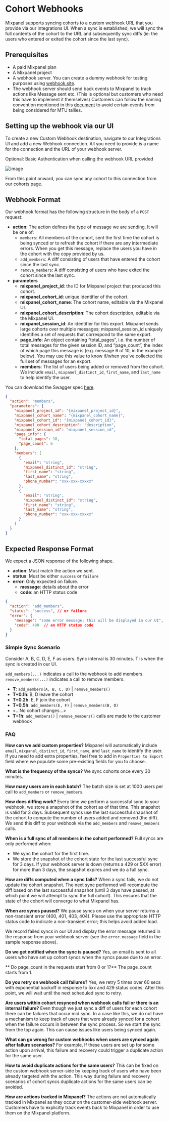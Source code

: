 # Cohort Webhooks

Mixpanel supports syncing cohorts to a custom webhook URL that you provide via our Integrations UI. When a sync is established, we will sync the full contents of the cohort to the URL and subsequently sync diffs (ie: the users who entered or exited the cohort since the last sync).

## Prerequisites
* A paid Mixpanel plan
* A Mixpanel project
* A webhook server. You can create a dummy webhook for testing purposes using [webhook.site](https://webhook.site/).
* The webhook server should send back events to Mixpanel to track actions like Message sent etc. (This is optional but customers who need this have to implement it themselves)
Customers can follow the naming convention mentioned in this [document](/docs/admin/pricing-plans#mtu-calculation) to avoid certain events from being considered for MTU tallies.

## Setting up the webhook via our UI
To create a new Custom Webhook destination, navigate to our Integrations UI and add a new Webhook connection. All you need to provide is a name for the connection and the URL of your webhook server.

Optional:  Basic Authentication when calling the webhook URL provided

![image](/screen_shot_webhook_cohorts.png)


From this point onward, you can sync any cohort to this connection from our cohorts page.

## Webhook Format
Our webhook format has the following structure in the body of a `POST` request:
* **action**: The action defines the type of message we are sending. It will be one of:
  * `members`: All members of the cohort, sent the first time the cohort is being synced or to refresh the cohort if there are any intermediate errors. When you get this message, replace the users you have in the cohort with the copy provided by us.
  * `add_members`: A diff consisting of users that have entered the cohort since the last sync.
  * `remove_members`: A diff consisting of users who have exited the cohort since the last sync.
* **parameters**
  * **mixpanel_project_id**: the ID for Mixpanel project that produced this cohort.
  * **mixpanel_cohort_id**: unique identifier of the cohort.
  * **mixpanel_cohort_name**: The cohort name, editable via the Mixpanel UI.
  * **mixpanel_cohort_description**: The cohort description, editable via the Mixpanel UI.
  * **mixpanel_session_id**: An identifier for this export. Mixpanel sends large cohorts over multiple messages; mixpanel_session_id uniquely identifies a set of requests that correspond to the same export.
  * **page_info**: An object containing “total_pages”, i.e. the number of total messages for the given session ID, and “page_count”, the index of which page this message is (e.g. message 6 of 10, in the example below). You may use this value to know if/when you’ve collected the full set of messages for an export.
  * **members**: The list of users being added or removed from the cohort. We include `email`, `mixpanel_distinct_id`, `first_name`, and `last_name` to help identify the user.

You can download the Swagger spec [here](https://mxpnl.notion.site/Cohort-Webhook-Yaml-17d35e8ca78245fdbfa0aa4fcbb56596).

```json
{
  "action": "members",
  "parameters": {
    "mixpanel_project_id": "{mixpanel_project_id}",
    "mixpanel_cohort_name": "{mixpanel_cohort_name}",
    "mixpanel_cohort_id": "{mixpanel_cohort_id}",
    "mixpanel_cohort_description": "description",
    "mixpanel_session_id": "mixpanel_session_id",
    "page_info": {
      "total_pages": 10,
      "page_count": 6
    },
    "members": [
      {
        "email": "string",
        "mixpanel_distinct_id": "string",
        "first_name": "string",
        "last_name": "string",
        "phone_number": "xxx-xxx-xxxxx"
      },
      {
        "email": "string",
        "mixpanel_distinct_id": "string",
        "first_name": "string",
        "last_name": "string",
        "phone_number": "xxx-xxx-xxxxx"
      }
    ]
  }
}
```

## Expected Response Format
We expect a JSON response of the following shape.
* **action**: Must match the action we sent.
* **status**: Must be either `success` or `failure`
* **error**: Only expected on failure.
   * **message**: details about the error
   * **code**: an HTTP status code

```json
{
  "action": "add_members",
  "status": "success", // or failure
  "error": {
    "message": "some error message; this will be displayed in our UI",
    "code": 400  // an HTTP status code
  }
}
```

### Simple Sync Scenario

Consider A, B, C, D, E, F as users. Sync interval is 30 minutes. T is when the sync is created in our UI.

`add_members(...)` indicates a call to the webhook to add members. `remove_members(...)` indicates a call to remove members.

* **T**: `add_members(A, B, C, D)` | `remove_members()`
* **T+0.1h**: B, D leave the cohort
* **T+0.2h**: E, F join the cohort
* **T+0.5h**: `add_members(E, F)` | `remove_members(B, D)`
* <...No cohort changes...>
* **T+1h**: `add_members()` | `remove_members()` calls are made to the customer webhook

###  FAQ
**How can we add custom properties?**
Mixpanel will automatically include `email`, `mixpanel_distinct_id`, `first_name`, and `last_name` to identify the user. If you need to add extra properties, feel free to add in `Properties to Export` field where we populate some pre-existing fields for you to choose.  

**What is the frequency of the syncs?**
We sync cohorts once every 30 minutes.

**How many users are in each batch?**
The batch size is set at 1000 users per call to `add_members` or `remove_members`.

**How does diffing work?**
Every time we perform a successful sync to your webhook, we store a snapshot of the cohort as of that time. This snapshot is valid for 3 days. Subsequent syncs use the last successful snapshot of the cohort to compute the number of users added and removed (the diff). We send this diff to your webhook via the `add_members` and `remove_members` calls.

**When is a full sync of all members in the cohort performed?**
Full syncs are only performed when:
* We sync the cohort for the first time.
* We store the snapshot of the cohort state for the last successful sync for 3 days. If your webhook server is down (returns a 429 or 5XX error) for more than 3 days, the snapshot expires and we do a full sync.

**How are diffs computed when a sync fails?**
When a sync fails, we do not update the cohort snapshot. The next sync performed will recompute the diff based on the last successful snapshot (until 3 days have passed, at which point we will attempt to sync the full cohort). This ensures that the state of the cohort will converge to what Mixpanel has.

**When are syncs paused?**
We pause syncs on when your server returns a non-transient error (400, 401, 403, 404). Please use the appropriate HTTP status code to indicate a non-transient error; this helps avoid added load.

We record failed syncs in our UI and display the error message returned in the response from your webhook server (see the `error.message` field in the sample response above).

**Do we get notified when the sync is paused?**
Yes, an email is sent to all users who have set up cohort syncs when the syncs pause due to an error.

** Do page_count in the requests start from 0 or 1?**
The page_count starts from 1.

**Do you retry on webhook call failures?**
Yes, we retry 5 times over 60 secs with exponential backoff in response to 5xx and 429 status codes. After this point, we will wait until the next scheduled sync to retry.

**Are users within cohort resynced when webhook calls fail or there is an internal failure?**
Even though we just sync a diff of users for each cohort there can be failures that occur mid sync. In a case like this, we do not have a mechanism to keep track of users that were already synced for a cohort when the failure occurs in between the sync process. So we start the sync from the top again. This can cause issues like users being synced again.

**What can go wrong for custom webhooks when users are synced again after failure scenarios?**
For example, If these users are set up for some action upon arrival, this failure and recovery could trigger a duplicate action for the same user.

**How to avoid duplicate actions for the same users?**
This can be fixed on the custom webhook server-side by keeping track of users who have been already targeted with the action. This way during failure and recovery scenarios of cohort syncs duplicate actions for the same users can be avoided.

**How are actions tracked in Mixpanel?**
The actions are not automatically tracked in Mixpanel as they occur on the customer-side webhook server. Customers have to explicitly track events back to Mixpanel in order to use them on the Mixpanel platform.
